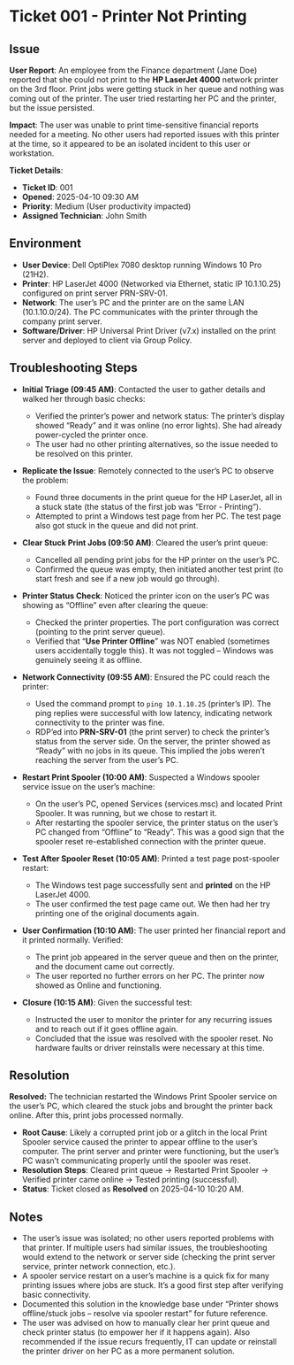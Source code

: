 # **Ticket 001 - Printer Not Printing**

## **Issue**

**User Report**: An employee from the Finance department (Jane Doe) reported that she could not print to the **HP LaserJet 4000** network printer on the 3rd floor. Print jobs were getting stuck in her queue and nothing was coming out of the printer. The user tried restarting her PC and the printer, but the issue persisted.   

**Impact**: The user was unable to print time-sensitive financial reports needed for a meeting. No other users had reported issues with this printer at the time, so it appeared to be an isolated incident to this user or workstation.   

**Ticket Details**:  
- **Ticket ID**: 001
- **Opened**: 2025-04-10 09:30 AM
- **Priority**: Medium (User productivity impacted)
- **Assigned Technician**: John Smith

## **Environment**

- **User Device**: Dell OptiPlex 7080 desktop running Windows 10 Pro (21H2).
- **Printer**: HP LaserJet 4000 (Networked via Ethernet, static IP 10.1.10.25) configured on print server PRN-SRV-01.
- **Network**: The user’s PC and the printer are on the same LAN (10.1.10.0/24). The PC communicates with the printer through the company print server.
- **Software/Driver**: HP Universal Print Driver (v7.x) installed on the print server and deployed to client via Group Policy.

## **Troubleshooting Steps**

- **Initial Triage (09:45 AM)**: Contacted the user to gather details and walked her through basic checks:
  - Verified the printer’s power and network status: The printer’s display showed “Ready” and it was online (no error lights). She had already power-cycled the printer once.
  - The user had no other printing alternatives, so the issue needed to be resolved on this printer.
 
- **Replicate the Issue**: Remotely connected to the user’s PC to observe the problem:
  - Found three documents in the print queue for the HP LaserJet, all in a stuck state (the status of the first job was “Error - Printing”).
  - Attempted to print a Windows test page from her PC. The test page also got stuck in the queue and did not print.
 
- **Clear Stuck Print Jobs (09:50 AM)**: Cleared the user’s print queue:
  - Cancelled all pending print jobs for the HP printer on the user’s PC.
  - Confirmed the queue was empty, then initiated another test print (to start fresh and see if a new job would go through).

- **Printer Status Check**: Noticed the printer icon on the user’s PC was showing as “Offline” even after clearing the queue:
  - Checked the printer properties. The port configuration was correct (pointing to the print server queue).
  - Verified that “**Use Printer Offline**” was NOT enabled (sometimes users accidentally toggle this). It was not toggled – Windows was genuinely seeing it as offline.

- **Network Connectivity (09:55 AM)**: Ensured the PC could reach the printer:
  - Used the command prompt to ```ping 10.1.10.25``` (printer’s IP). The ping replies were successful with low latency, indicating network connectivity to the printer was fine.
  - RDP’ed into **PRN-SRV-01** (the print server) to check the printer’s status from the server side. On the server, the printer showed as “Ready” with no jobs in its queue. This implied the jobs weren’t reaching the server from the user’s PC.
 
- **Restart Print Spooler (10:00 AM)**: Suspected a Windows spooler service issue on the user’s machine:
  - On the user’s PC, opened Services (services.msc) and located Print Spooler. It was running, but we chose to restart it.
  - After restarting the spooler service, the printer status on the user’s PC changed from “Offline” to “Ready”. This was a good sign that the spooler reset re-established connection with the printer queue.
 
- **Test After Spooler Reset (10:05 AM)**: Printed a test page post-spooler restart:
  - The Windows test page successfully sent and **printed** on the HP LaserJet 4000.
  - The user confirmed the test page came out. We then had her try printing one of the original documents again.

- **User Confirmation (10:10 AM)**: The user printed her financial report and it printed normally. Verified:
  - The print job appeared in the server queue and then on the printer, and the document came out correctly.
  - The user reported no further errors on her PC. The printer now showed as Online and functioning.

- **Closure (10:15 AM)**: Given the successful test:
  - Instructed the user to monitor the printer for any recurring issues and to reach out if it goes offline again.
  - Concluded that the issue was resolved with the spooler reset. No hardware faults or driver reinstalls were necessary at this time.
 
## **Resolution**

**Resolved:** The technician restarted the Windows Print Spooler service on the user’s PC, which cleared the stuck jobs and brought the printer back online. After this, print jobs processed normally.

- **Root Cause**: Likely a corrupted print job or a glitch in the local Print Spooler service caused the printer to appear offline to the user’s computer. The print server and printer were functioning, but the user’s PC wasn’t communicating properly until the spooler was reset.
- **Resolution Steps**: Cleared print queue -> Restarted Print Spooler -> Verified printer came online -> Tested printing (successful).
- **Status**: Ticket closed as **Resolved** on 2025-04-10 10:20 AM.

## **Notes**

- The user’s issue was isolated; no other users reported problems with that printer. If multiple users had similar issues, the troubleshooting would extend to the network or server side (checking the print server service, printer network connection, etc.).
- A spooler service restart on a user’s machine is a quick fix for many printing issues where jobs are stuck. It’s a good first step after verifying basic connectivity.
- Documented this solution in the knowledge base under “Printer shows offline/stuck jobs – resolve via spooler restart” for future reference.
- The user was advised on how to manually clear her print queue and check printer status (to empower her if it happens again). Also recommended if the issue recurs frequently, IT can update or reinstall the printer driver on her PC as a more permanent solution.

